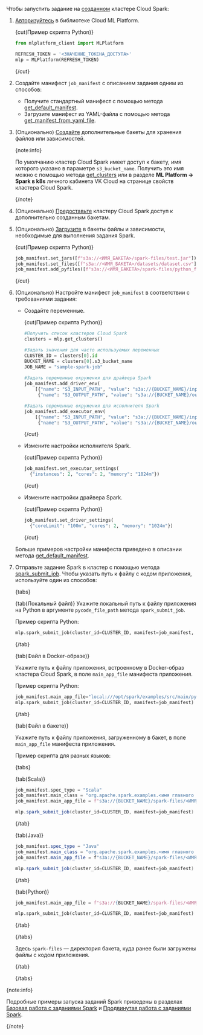 Чтобы запустить задание на [созданном](/ru/ml/spark-to-k8s/instructions/create) кластере Cloud Spark:

1. [Авторизуйтесь](../../ml-platform-library/authz) в библиотеке Cloud ML Platform.

    {cut(Пример скрипта Python)}

    ```python
    from mlplatform_client import MLPlatform

    REFRESH_TOKEN = '<ЗНАЧЕНИЕ_ТОКЕНА_ДОСТУПА>'
    mlp = MLPlatform(REFRESH_TOKEN)
    ```

    {/cut}

1. Создайте манифест `job_manifest` с описанием задания одним из способов:

    - Получите стандартный манифест с помощью метода [get_default_manifest](../../ml-platform-library/library-reference/spark-jobs#get_default_manifest).
    - Загрузите манифест из YAML-файла с помощью метода [get_manifest_from_yaml_file](../../ml-platform-library/library-reference/spark-jobs#get_manifest_from_yaml_file).

1. (Опционально) [Создайте](/ru/storage/s3/instructions/buckets/create-bucket) дополнительные бакеты для хранения файлов или зависимостей.

    {note:info}

    По умолчанию кластер Cloud Spark имеет доступ к бакету, имя которого указано в параметре `s3_bucket_name`. Получить это имя можно с помощью метода [get_clusters](../../ml-platform-library/library-reference/clusters#get_clusters) или в разделе **ML Platform → Spark в k8s** личного кабинета VK Cloud на странице свойств кластера Cloud Spark.

    {/note}

1. (Опционально) [Предоставьте](../../instructions/buckets) кластеру Cloud Spark доступ к дополнительно созданным бакетам.
1. (Опционально) [Загрузите](/ru/storage/s3/instructions/objects/upload-object) в бакеты файлы и зависимости, необходимые для выполнения задания Spark.

    {cut(Пример скрипта Python)}

    ```python
    job_manifest.set_jars([f"s3a://<ИМЯ_БАКЕТА>/spark-files/test.jar"])
    job_manifest.set_files([f"s3a://<ИМЯ_БАКЕТА>/datasets/dataset.csv"])
    job_manifest.add_pyfiles([f"s3a://<ИМЯ_БАКЕТА>/spark-files/python_file.py"])
    ```

    {/cut}

1. (Опционально) Настройте манифест `job_manifest` в соответствии с требованиями задания:

    - Создайте переменные.

      {cut(Пример скрипта Python)}

      ```python
      #Получить список кластеров Cloud Spark
      clusters = mlp.get_clusters()

      #Задать значения для часто используемых переменных
      CLUSTER_ID = clusters[0].id
      BUCKET_NAME = clusters[0].s3_bucket_name
      JOB_NAME = "sample-spark-job"
        
      #Задать переменные окружения для драйвера Spark
      job_manifest.add_driver_env(
          [{"name": "S3_INPUT_PATH", "value": "s3a://{BUCKET_NAME}/input"},
           {"name": "S3_OUTPUT_PATH", "value": "s3a://{BUCKET_NAME}/output"}])

      #Задать переменные окружения для исполнителя Spark
      job_manifest.add_executor_env(
          [{"name": "S3_INPUT_PATH", "value": "s3a://{BUCKET_NAME}/input"},
           {"name": "S3_OUTPUT_PATH", "value": "s3a://{BUCKET_NAME}/output"}])

      ```

      {/cut}

    - Измените настройки исполнителя Spark.

      {cut(Пример скрипта Python)}

      ```python
      job_manifest.set_executor_settings(
        {"instances": 2, "cores": 2, "memory": "1024m"})
      ```

      {/cut}

    - Измените настройки драйвера Spark.

      {cut(Пример скрипта Python)}

      ```python
      job_manifest.set_driver_settings(
        {"coreLimit": "100m", "cores": 2, "memory": "1024m"})
      ```

      {/cut}

    Больше примеров настройки манифеста приведено в описании метода [get_default_manifest](../../ml-platform-library/library-reference/spark-jobs#get_default_manifest_additional_info).

1. Отправьте задание Spark в кластер с помощью метода [spark_submit_job](../../ml-platform-library/library-reference/spark-jobs#spark_submit_job). Чтобы указать путь к файлу с кодом приложения, используйте один из способов:

    {tabs}
    
    {tab(Локальный файл)}
    Укажите локальный путь к файлу приложения на Python в аргументе `pycode_file_path` метода `spark_submit_job`.

    Пример скрипта Python:

    ```python
    mlp.spark_submit_job(cluster_id=CLUSTER_ID, manifest=job_manifest, pycode_file_path="<ИМЯ_ПРИЛОЖЕНИЯ>.py")
    ```

    {/tab}
    
    {tab(Файл в Docker-образе)}
        
    Укажите путь к файлу приложения, встроенному в Docker-образ кластера Cloud Spark, в поле `main_app_file` манифеста приложения.

    Пример скрипта Python:

    ```python
    job_manifest.main_app_file="local:///opt/spark/examples/src/main/python/<ИМЯ_ПРИЛОЖЕНИЯ>.py"
    mlp.spark_submit_job(cluster_id=CLUSTER_ID, manifest=job_manifest)
    ```

    {/tab}
    
    {tab(Файл в бакете)}
    
    Укажите путь к файлу приложения, загруженному в бакет, в поле `main_app_file` манифеста приложения.

    Пример скрипта для разных языков:

    {tabs}
    
    {tab(Scala)}
        
    ```scala
    job_manifest.spec_type = "Scala"
    job_manifest.main_class = "org.apache.spark.examples.<имя главного класса>"
    job_manifest.main_app_file = f"s3a://{BUCKET_NAME}/spark-files/<ИМЯ_ПРИЛОЖЕНИЯ>.jar"

    mlp.spark_submit_job(cluster_id=CLUSTER_ID, manifest=job_manifest)
    ```

    {/tab}
    
    {tab(Java)}
    
    ```java
    job_manifest.spec_type = "Java"
    job_manifest.main_class = "org.apache.spark.examples.<имя главного класса>"
    job_manifest.main_app_file = f"s3a://{BUCKET_NAME}/spark-files/<ИМЯ_ПРИЛОЖЕНИЯ>.java"

    mlp.spark_submit_job(cluster_id=CLUSTER_ID, manifest=job_manifest)
    ```

    {/tab}
    
    {tab(Python)}
    
    ```python
    job_manifest.main_app_file = f"s3a://{BUCKET_NAME}/spark-files/<ИМЯ_ПРИЛОЖЕНИЯ>.py"

    mlp.spark_submit_job(cluster_id=CLUSTER_ID, manifest=job_manifest)
    ```

    {/tab}

    {/tabs}

    Здесь `spark-files` — директория бакета, куда ранее были загружены файлы с кодом приложения.

    {/tab}

    {/tabs}

{note:info}

Подробные примеры запуска заданий Spark приведены в разделах [Базовая работа с заданиями Spark](../../how-to-guides/submit-basic-job-pi) и [Продвинутая работа с заданиями Spark](../../how-to-guides/submit-advanced-job-clickhouse).

{/note}
